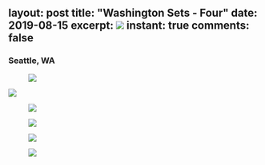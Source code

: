 layout: post
title: "Washington Sets - Four"
date: 2019-08-15
excerpt: <img src="http://sihanmin.github.io/instant/washington/4/w4.JPG">
instant: true
comments: false
---
### Seattle, WA

<figure>
	<a href="http://sihanmin.github.io/instant/washington/4/w4.JPG"><img src="http://sihanmin.github.io/instant/washington/4/w4.JPG"></a>
</figure

<figure>
	<a href="http://sihanmin.github.io/instant/washington/4/1.JPG"><img src="http://sihanmin.github.io/instant/washington/4/1.JPG"></a>
</figure>
<figure>
	<a href="http://sihanmin.github.io/instant/washington/4/2.JPG"><img src="http://sihanmin.github.io/instant/washington/4/2.JPG"></a>
</figure>
<figure>
	<a href="http://sihanmin.github.io/instant/washington/4/3.JPG"><img src="http://sihanmin.github.io/instant/washington/4/3.JPG"></a>
</figure>
<figure>
	<a href="http://sihanmin.github.io/instant/washington/4/4.JPG"><img src="http://sihanmin.github.io/instant/washington/4/4.JPG"></a>
</figure>
<figure>
	<a href="http://sihanmin.github.io/instant/washington/4/5.JPG"><img src="http://sihanmin.github.io/instant/washington/4/5.JPG"></a>
</figure>
